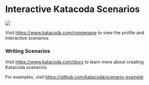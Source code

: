 # Interactive Katacoda Scenarios

[![](http://shields.katacoda.com/katacoda/ronniegane/count.svg)](https://www.katacoda.com/ronniegane "Get your profile on Katacoda.com")

Visit https://www.katacoda.com/ronniegane to view the profile and interactive scenarios

### Writing Scenarios
Visit https://www.katacoda.com/docs to learn more about creating Katacoda scenarios

For examples, visit https://github.com/katacoda/scenario-example
